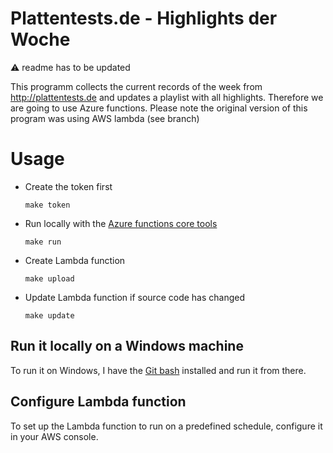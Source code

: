 # Plattentests.de - Highlights der Woche

:warning: readme has to be updated

This programm collects the current records of the week from http://plattentests.de and updates a playlist with all highlights. Therefore we are going to use Azure functions. Please note the original version of this program was using AWS lambda (see branch)

# Usage

- Create the token first
  ```
  make token
  ```

- Run locally with the [Azure functions core tools](https://docs.microsoft.com/en-us/azure/azure-functions/functions-run-local?tabs=v4%2Cwindows%2Ccsharp%2Cportal%2Cbash)
  ```
  make run
  ```

- Create Lambda function
  ```
  make upload
  ```

- Update Lambda function if source code has changed
  ```
  make update
  ```

## Run it locally on a Windows machine

To run it on Windows, I have the [Git bash](https://gitforwindows.org/) installed and run it from there. 


## Configure Lambda function
To set up the Lambda function to run on a predefined schedule, configure it in your AWS console.
